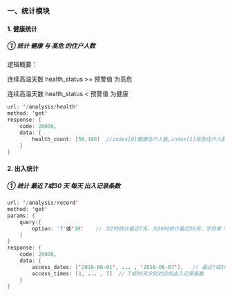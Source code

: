 ### 一、统计模块



#### 1. 健康统计

##### ① 统计 健康 与 高危 的住户人数

逻辑概要：

连续高温天数 health_status >= 预警值 为高危

连续高温天数 health_status < 预警值 为健康

```java
url: '/analysis/health'
method: 'get'
response: {
    code: 20000,
    data: {
        health_count: [50,100]	//index[0]健康住户人数,index[1]高危住户人数
    }
}
```



#### 2. 出入统计

##### ① 统计 最近 7或30 天 每天 出入记录条数

```java
url: '/analysis/record'
method: 'get'
params: {
    query:{
        option: '7'或'30'	// 为7时统计最近7天，为30时统计最近30天，字符串！！！
    }
}
response: {
    code: 20000,
    data: {
		access_dates: ['2018-06-01', ... , '2018-06-07'],	// 最近7或30天日期
		access_times: [1, ... , 7]	// 7或30天分别对应的出入记录条数
    }
}
```
